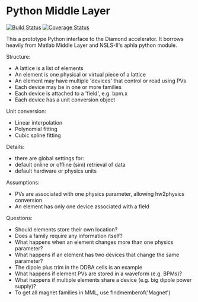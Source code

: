 Python Middle Layer
===================

[![Build Status](https://travis-ci.org/willrogers/pml.svg?branch=master)](https://travis-ci.org/willrogers/pml)
[![Coverage Status](https://coveralls.io/repos/github/willrogers/pml/badge.svg?branch=master)](https://coveralls.io/github/willrogers/pml?branch=master)

This a prototype Python interface to the Diamond accelerator.  It borrows
heavily from Matlab Middle Layer and NSLS-II's aphla python module.

Structure:

* A lattice is a list of elements
* An element is one physical or virtual piece of a lattice
* An element may have multiple 'devices' that control or read using PVs
* Each device may be in one or more families
* Each device is attached to a 'field', e.g. bpm.x
* Each device has a unit conversion object

Unit conversion:

* Linear interpolation
* Polynomial fitting
* Cubic spline fitting

Details:

* there are global settings for:
 * default online or offline (sim) retrieval of data
 * default hardware or physics units

Assumptions:

* PVs are associated with one physics parameter, allowing hw2physics conversion
* An element has only one device associated with a field

Questions:

* Should elements store their own location?
* Does a family require any information itself?
* What happens when an element changes more than one physics parameter?
* What happens if an element has two devices that change the same parameter?
 * The dipole plus trim in the DDBA cells is an example
* What happens if element PVs are stored in a waveform (e.g. BPMs)?
* What happens if multiple elements share a device (e.g. big dipole power supply)?
* To get all magnet families in MML, use findmemberof('Magnet')

